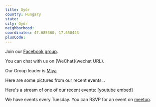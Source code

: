 ```yaml
---
title: Győr
country: Hungary
state: 
city: Győr
neighborhood: 
coordinates: 47.685360, 17.650443
plusCode:
---
```

Join our [Facebook group](https://www.facebook.com/groups/free.code.camp.gyor).

You can chat with us on [WeChat](wechat URL).

Our Group leader is [Miya](freecodecamp.org/miya)

Here are some pictures from our recent events:
![]().

Here's a stream of one of our recent events:
[youtube embed]

We have events every Tuesday. You can RSVP for an event on [meetup](meetupurl).
